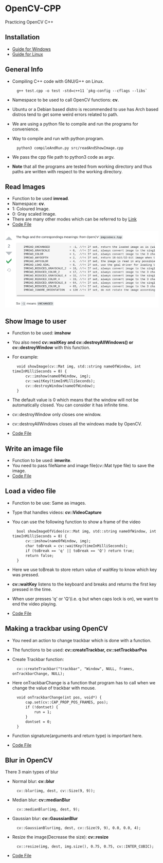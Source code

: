 # OpenCV-CPP
Practicing OpenCV C++

## Installation

- [Guide for Windows](https://www.youtube.com/watch?v=m9HBM1m_EMU)
- [Guide for Linux](https://github.com/lvnlinh1812/Build_OpenCv_Cplusplus)

## General Info 

- Compiling C++ code with GNU/G++ on Linux.

        g++ test.cpp -o test -std=c++11 `pkg-config --cflags --libs`

- Namespace to be used to call OpenCV functions: <b>cv</b>.
- Ubuntu or a Debian based distro is recommended to use has Arch based distros tend to get some weird errors related to path.
- We are using a python file to compile and run the programs for convenience. 
- Way to compile and run with python program.

        python3 compileAndRun.py src/readAndShowImage.cpp
- We pass the cpp file path to python3 code as argv.
- <b>Note</b> that all the programs are tested from working directory and thus paths are written with respect to the working directory.

## Read Images

- Function to be used <b>imread</b>.
- Namespace: <b>cv</b>.
- 1: Coloured Image.
- 0: Gray scaled Image.
- There are many other modes which can be referred to by [Link](https://stackoverflow.com/questions/56063512/what-does-flag-1-in-imread-of-opencv-mean)
- [Code File](src/readAndShowImage.cpp)
<img src = "img/Screenshot 2021-10-28 at 15-43-46 what does flag -1 in imread of opencv mean.png">

## Show Image to user

- Function to be used: <b>imshow</b>
- You also need <b>cv::waitKey and cv::destroyAllWindows() or cv::destroyWindow</b> with this function.
- For example:

        void showImage(cv::Mat img, std::string nameOfWindow, int timeInMilliSeconds = 0) {
            cv::imshow(nameOfWindow, img);
            cv::waitKey(timeInMilliSeconds);
            cv::destroyWindow(nameOfWindow);
        }

- The default value is 0 which means that the window will not be automatically closed. You can consider it has infinite time.
- cv::destroyWindow only closes one window.
- cv::destroyAllWindows closes all the windows made by OpenCV.
- [Code File](src/readAndShowImage.cpp)

## Write an image file

- Function to be used: <b>imwrite</b>.
- You need to pass fileName and image file(cv::Mat type file) to save the image.
- [Code File](src/writeImage.cpp)

## Load a video file

- Function to be use: Same as images.
- Type that handles videos: <b>cv::VideoCapture</b>
- You can use the following function to show a frame of the video


        bool showImageOfVideo(cv::Mat img, std::string nameOfWindow, int timeInMilliSeconds = 0) {
            cv::imshow(nameOfWindow, img);
            char toBreak = cv::waitKey(timeInMilliSeconds);
            if (toBreak == 'q' || toBreak == 'Q') return true;
            return false;
        }

- Here we use toBreak to store return value of waitKey to know which key was pressed.
- <b>cv::waitKey</b> listens to the keyboard and breaks and returns the first key pressed in the time.
- When user presses 'q' or 'Q'(i.e. q but when caps lock is on), we want to end the video playing.
- [Code File](src/loadVideo.cpp)

## Making a trackbar using OpenCV

- You need an action to change trackbar which is done with a function.
- The functions to be used: <b>cv::createTrackbar, cv::setTrackbarPos</b>
- Create Trackbar function:

        cv::createTrackbar("trackbar", "Window", NULL, frames, onTrackbarChange, NULL);

- Here onTrackbarChange is a function that program has to call when we change the value of trackbar with mouse.

        void onTrackbarChange(int pos, void*) {
            cap.set(cv::CAP_PROP_POS_FRAMES, pos);
            if (!dontset) {
                run = 1;
            }
            dontset = 0;
        }
- Function signature(arguments and return type) is important here.
- [Code File](src/trackbar.cpp)

## Blur in OpenCV 

There 3 main types of blur
- Normal blur: <b>cv::blur</b>
		
		cv::blur(img, dest, cv::Size(9, 9));

- Median blur: <b>cv::medianBlur</b>

		cv::medianBlur(img, dest, 9);

- Gaussian blur: <b>cv::GaussianBlur</b>

		cv::GaussianBlur(img, dest, cv::Size(9, 9), 0.0, 0.0, 4);

- Resize the image(Decrease the size): <b>cv::resize</b>

		cv::resize(img, dest, img.size(), 0.75, 0.75, cv::INTER_CUBIC);

- [Code File](src/blurImages.cpp)